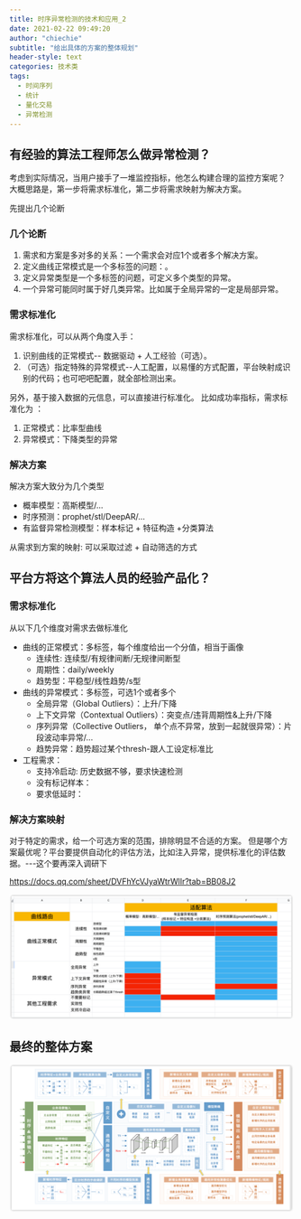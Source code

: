 ```yaml
---
title: 时序异常检测的技术和应用_2
date: 2021-02-22 09:49:20
author: "chiechie"
subtitle: "给出具体的方案的整体规划"
header-style: text
categories: 技术类
tags:
  - 时间序列
  - 统计
  - 量化交易
  - 异常检测
---
```


## 有经验的算法工程师怎么做异常检测？
考虑到实际情况，当用户接手了一堆监控指标，他怎么构建合理的监控方案呢？
大概思路是，第一步将需求标准化，第二步将需求映射为解决方案。

先提出几个论断
### 几个论断
1. 需求和方案是多对多的关系：一个需求会对应1个或者多个解决方案。
2. 定义曲线正常模式是一个多标签的问题：。
3. 定义异常类型是一个多标签的问题，可定义多个类型的异常。
4. 一个异常可能同时属于好几类异常。比如属于全局异常的一定是局部异常。

### 需求标准化 
需求标准化，可以从两个角度入手：
1. 识别曲线的正常模式-- 数据驱动 + 人工经验（可选）。
2. （可选）指定特殊的异常模式--人工配置，以易懂的方式配置，平台映射成识别的代码；也可吧吧配置，就全部检测出来。

另外，基于接入数据的元信息，可以直接进行标准化。
比如成功率指标，需求标准化为 ：
1. 正常模式：比率型曲线
2. 异常模式：下降类型的异常

### 解决方案

解决方案大致分为几个类型
- 概率模型：高斯模型/...
- 时序预测：prophet/stl/DeepAR/...
- 有监督异常检测模型：样本标记 + 特征构造 +分类算法

从需求到方案的映射:
可以采取过滤 + 自动筛选的方式


## 平台方将这个算法人员的经验产品化？
### 需求标准化
从以下几个维度对需求去做标准化
- 曲线的正常模式：多标签，每个维度给出一个分值，相当于画像
  - 连续性: 连续型/有规律间断/无规律间断型
  - 周期性：daily/weekly
  - 趋势型：平稳型/线性趋势/s型
- 曲线的异常模式：多标签，可选1个或者多个
  - 全局异常（Global Outliers）：上升/下降
  - 上下文异常（Contextual Outliers）：突变点/违背周期性&上升/下降
  - 序列异常（Collective Outliers， 单个点不异常，放到一起就很异常）：片段波动率异常/...
  - 趋势异常：趋势超过某个thresh-跟人工设定标准比
- 工程需求：
  - 支持冷启动: 历史数据不够，要求快速检测
  - 没有标记样本：
  - 要求低延时：


### 解决方案映射

对于特定的需求，给一个可选方案的范围，排除明显不合适的方案。
但是哪个方案最优呢？平台要提供自动化的评估方法，比如注入异常，提供标准化的评估数据。---这个要再深入调研下

https://docs.qq.com/sheet/DVFhYcVJyaWtrWllr?tab=BB08J2

![curve_adapter.png](/images/curve_adapter.png)


## 最终的整体方案
![general_tsad_framework.png](/images/general_tsad_framework.png)
